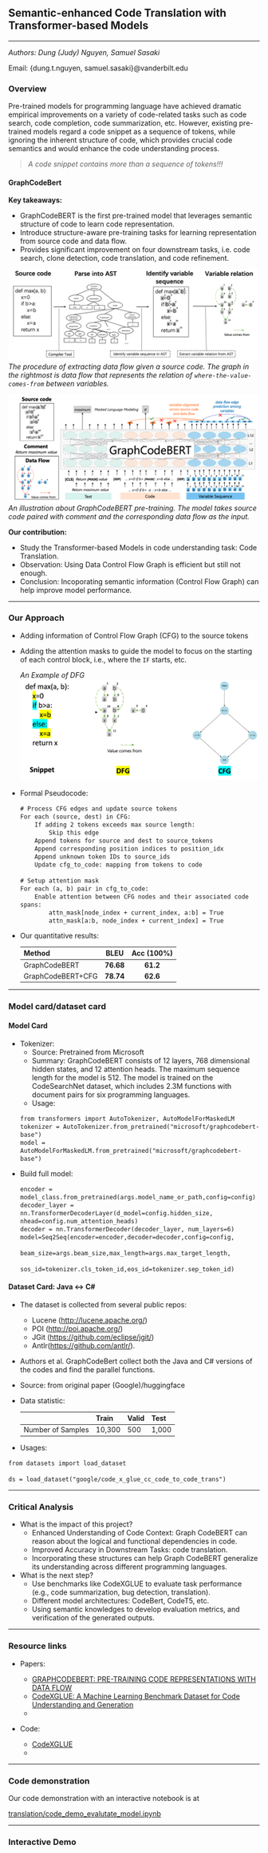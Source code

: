 ## Semantic-enhanced Code Translation with Transformer-based Models
------------
*Authors: Dung (Judy) Nguyen, Samuel Sasaki* 

Email: {dung.t.nguyen, samuel.sasaki}@vanderbilt.edu

### Overview
Pre-trained models for programming language have achieved dramatic empirical improvements on a variety of code-related tasks such as code search, code completion, code summarization, etc. 
However, existing pre-trained models regard a code snippet as a sequence of tokens, while ignoring the inherent structure of code, which provides crucial code semantics and would enhance the code understanding process.
> *A code snippet contains more than a sequence of tokens!!!*


#### GraphCodeBert
**Key takeaways:**
- GraphCodeBERT is the first pre-trained model
that leverages semantic structure of code to learn code representation.
- Introduce structure-aware pre-training tasks for learning representation from source code and data flow.
- Provides significant improvement on four downstream tasks, i.e. code search, clone detection, code translation, and code refinement.

![Data Flow Graph](translation/assets/dfg_graphcodebert.png)
*The procedure of extracting data flow given a source code. The graph in the rightmost is data flow that represents the relation of `where-the-value-comes-from` between variables.*

![GraphCodeBert](translation/assets/graphcodebert_overall.png)
*An illustration about GraphCodeBERT pre-training. The model takes source code paired with comment and the corresponding data flow as the input.*

**Our contribution:**
- Study the Transformer-based Models in code understanding task: Code Translation.
- Observation: Using Data Control Flow Graph is efficient but still not enough.
- Conclusion: Incoporating semantic information (Control Flow Graph) can help improve model performance.

----------
### Our Approach
- Adding information of Control Flow Graph (CFG) to the source tokens
- Adding the attention masks to guide the model to focus on the starting of each control block, i.e., where the `IF` starts, etc.

    *An Example of DFG*
    ![Preview](./translation/assets/example_dfg.png)

- Formal Pseudocode:
    ```
    # Process CFG edges and update source tokens
    For each (source, dest) in CFG:
        If adding 2 tokens exceeds max source length:
            Skip this edge
        Append tokens for source and dest to source_tokens
        Append corresponding position indices to position_idx
        Append unknown token IDs to source_ids
        Update cfg_to_code: mapping from tokens to code

    # Setup attention mask
    For each (a, b) pair in cfg_to_code:
        Enable attention between CFG nodes and their associated code spans:
            attn_mask[node_index + current_index, a:b] = True
            attn_mask[a:b, node_index + current_index] = True

    ```
- Our quantitative results:

    | Method         |   BLEU    | Acc (100%) |
    | -------------- | :-------: | :--------: |
    | GraphCodeBERT  | **76.68** |  **61.2**  |
    | GraphCodeBERT+CFG  | **78.74** |  **62.6**  |

----------
### Model card/dataset card
#### Model Card
- Tokenizer:
    - Source: Pretrained from Microsoft
    - Summary: GraphCodeBERT consists of 12 layers, 768 dimensional hidden states, and 12 attention heads. The maximum sequence length for the model is 512. The model is trained on the CodeSearchNet dataset, which includes 2.3M functions with document pairs for six programming languages.
    - Usage: 
    ```
    from transformers import AutoTokenizer, AutoModelForMaskedLM
    tokenizer = AutoTokenizer.from_pretrained("microsoft/graphcodebert-base")
    model = AutoModelForMaskedLM.from_pretrained("microsoft/graphcodebert-base")
    ```
- Build full model:
    ```
    encoder = model_class.from_pretrained(args.model_name_or_path,config=config)    
    decoder_layer = nn.TransformerDecoderLayer(d_model=config.hidden_size, nhead=config.num_attention_heads)
    decoder = nn.TransformerDecoder(decoder_layer, num_layers=6)
    model=Seq2Seq(encoder=encoder,decoder=decoder,config=config,
                    beam_size=args.beam_size,max_length=args.max_target_length,
                    sos_id=tokenizer.cls_token_id,eos_id=tokenizer.sep_token_id)
    ```

#### Dataset Card: Java <-> C#
- The dataset is collected from several public repos:
    - Lucene (http://lucene.apache.org/)
    - POI (http://poi.apache.org/)
    - JGit (https://github.com/eclipse/jgit/)
    - Antlr(https://github.com/antlr/).
- Authors et al. GraphCodeBert collect both the Java and C# versions of the codes and find the parallel functions.
- Source: from original paper (Google)/huggingface
- Data statistic:

    |               | Train  | Valid | Test  |
    |---------------|--------|-------|-------|
    | Number of Samples | 10,300 | 500   | 1,000 |
- Usages:
```
from datasets import load_dataset

ds = load_dataset("google/code_x_glue_cc_code_to_code_trans")
```

----------
### Critical Analysis
- What is the impact of this project? 
    - Enhanced Understanding of Code Context: Graph CodeBERT can reason about the logical and functional dependencies in code.
    - Improved Accuracy in Downstream Tasks: code translation.
    - Incorporating these structures can help Graph CodeBERT generalize its understanding across different programming languages.
- What is the next step?
    - Use benchmarks like CodeXGLUE to evaluate task performance (e.g., code summarization, bug detection, translation).
    - Different model architectures: CodeBert, CodeT5, etc.
    - Using semantic knowledges to develop evaluation metrics, and verification of the generated outputs.

----------
### Resource links
- Papers:
    - [GRAPHCODEBERT: PRE-TRAINING CODE REPRESENTATIONS WITH DATA FLOW](https://openreview.net/pdf?id=jLoC4ez43PZ)
    - [CodeXGLUE: A Machine Learning Benchmark Dataset for Code Understanding and Generation](https://arxiv.org/pdf/2102.04664)
    - 

- Code:
    - [CodeXGLUE](https://github.com/microsoft/CodeXGLUE)
    - 
----------
### Code demonstration
Our code demonstration with an interactive notebook is at 

[translation/code_demo_evalutate_model.ipynb](translation/code_demo_evalutate_model.ipynb)

----------
### Interactive Demo


